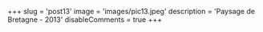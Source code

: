 +++
slug = 'post13'
image = 'images/pic13.jpeg'
description = 'Paysage de Bretagne - 2013'
disableComments = true
+++